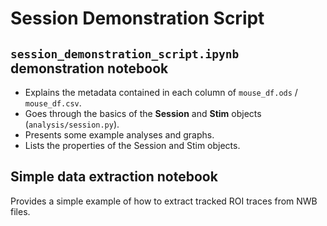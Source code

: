 # Session Demonstration Script

## `session_demonstration_script.ipynb` demonstration notebook

- Explains the metadata contained in each column of `mouse_df.ods` / `mouse_df.csv`.
- Goes through the basics of the **Session** and **Stim** objects (`analysis/session.py`).
- Presents some example analyses and graphs.
- Lists the properties of the Session and Stim objects.


## Simple data extraction notebook

Provides a simple example of how to extract tracked ROI traces from NWB files.


